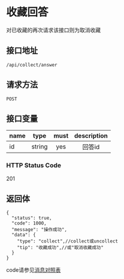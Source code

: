 # 收藏回答
对已收藏的再次请求该接口则为取消收藏

## 接口地址

`/api/collect/answer`

## 请求方法

```POST ```

## 接口变量

| name     | type     | must     | description |
|----------|:--------:|:--------:|:--------:|
| id  | string   | yes      | 回答id   |

### HTTP Status Code

201

## 返回体

```json5
{
  "status": true,
  "code": 1000,
  "message": "操作成功",
  "data": {
    "type": "collect",//collect或uncollect
    "tip": "收藏成功",//或"取消收藏成功"
  }
}
``` 

code请参见[消息对照表](消息对照表.md)

